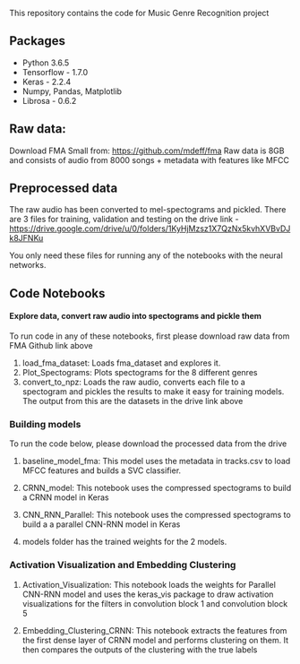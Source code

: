 This repository contains the code for Music Genre Recognition project

## Packages
* Python 3.6.5
* Tensorflow - 1.7.0
* Keras - 2.2.4
* Numpy, Pandas, Matplotlib
* Librosa - 0.6.2

## Raw data:
Download FMA Small from: https://github.com/mdeff/fma
Raw data is 8GB and consists of audio from 8000 songs + metadata with features like MFCC

## Preprocessed data
The raw audio has been converted to mel-spectograms and pickled. There are 3 files for training, validation and testing on the drive link - https://drive.google.com/drive/u/0/folders/1KyHjMzsz1X7QzNx5kvhXVBvDJk8JFNKu

You only need these files for running any of the notebooks with the neural networks. 

## Code Notebooks

#### Explore data, convert raw audio into spectograms and pickle them
To run code in any of these notebooks, first please download raw data from FMA Github link above 
1. load_fma_dataset: Loads fma_dataset and explores it. 
2. Plot_Spectograms: Plots spectograms for the 8 different genres
3. convert_to_npz: Loads the raw audio, converts each file to a spectogram and pickles the results to make it easy for training models. The output from this are the datasets in the drive link above

### Building models
To run the code below, please download the processed data from the drive
1. baseline_model_fma: This model uses the metadata in tracks.csv to load MFCC features and builds a SVC classifier.

2. CRNN_model: This notebook uses the compressed spectograms to build a CRNN model in Keras

3. CNN_RNN_Parallel: This notebook uses the compressed spectograms to build a a parallel CNN-RNN model in Keras

4. models folder has the trained weights for the 2 models. 

### Activation Visualization and Embedding Clustering

1. Activation_Visualization: This notebook loads the weights for Parallel CNN-RNN model and uses the keras_vis package to draw activation visualizations for the filters in convolution block 1 and convolution block 5

2. Embedding_Clustering_CRNN: This notebook extracts the features from the first dense layer of CRNN model and performs clustering on them. It then compares the outputs of the clustering with the true labels

